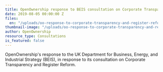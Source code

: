 ```yaml
---
title: OpenOwnership response to BEIS consultation on Corporate Transparency and Register Reform
date: 2019-08-05 00:00:00 Z
files:
  en: "/uploads/oo-response-to-corporate-transparency-and-register-reform-consultation.pdf"
thumbnail-image: "/uploads/oo-response-to-corporate-transparency-and-register-reform-consultation.jpg"
author: OpenOwnership
resource_type: Consultations
is_featured: false
---
```


OpenOwnership's response to the UK Department for Business, Energy, and Industrial
Strategy (BEIS), in response to its consultation on Corporate Transparency and Register Reform.

